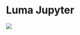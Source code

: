 # Luma Jupyter

![](https://codebuild.ap-northeast-1.amazonaws.com/badges?uuid=eyJlbmNyeXB0ZWREYXRhIjoiSlNsMTdvVWloWHl5c3VETVhnaG11ZXpvb0pzcjdTZmVITUpVRm5nU0N4akx3d2l4d1paTVlBYXlSMHRINktGY0RYTHhiMzYxQ1RtVnpsWDhLbEFFSUhVPSIsIml2UGFyYW1ldGVyU3BlYyI6Imk5L2pzZWtNTUFsVmI4MlAiLCJtYXRlcmlhbFNldFNlcmlhbCI6MX0%3D&branch=main)

